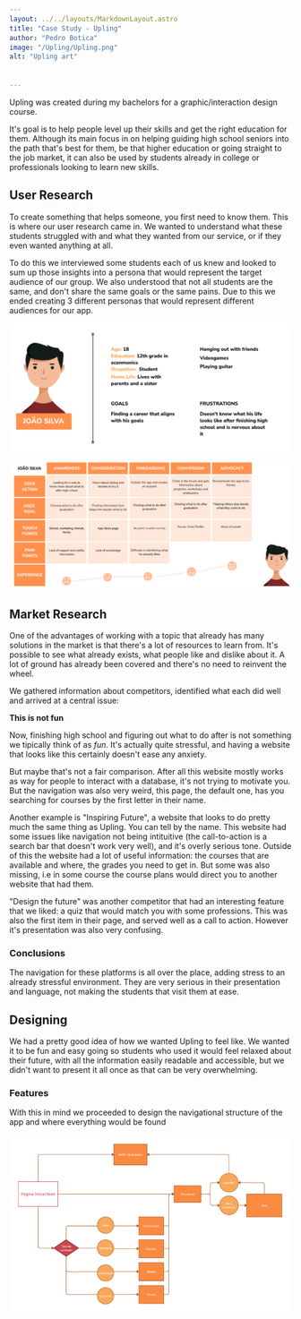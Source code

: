 ```yaml
---
layout: ../../layouts/MarkdownLayout.astro
title: "Case Study - Upling"
author: "Pedro Botica"
image: "/Upling/Upling.png"
alt: "Upling art"


---
```



Upling was created during my bachelors for a graphic/interaction design course.

It's goal is to help people level up their skills and get the right education for them. Although its main focus in on helping guiding high school seniors into the path that's best for them, be that higher education or going straight to the job market, it can also be used by students already in college or professionals looking to learn new skills.

## User Research

To create something that helps someone, you first need to know them. This is where our user research came in. We wanted to understand what these students struggled with and what they wanted from our service, or if they even wanted anything at all.

To do this we interviewed some students each of us knew and looked to sum up those insights into a persona that would represent the target audience of our group. 
We also understood that not all students are the same, and don't share the same goals or the same pains. Due to this we ended creating 3 different personas that would represent different audiences for our app.

![User persona](https://github.com/makahtxi/portfolio-astro/blob/dd2b525f74f4efb850c514446d07993dc81317c0/public/Upling/Persona.png?raw=true)
![User Journey - Using upling and recommending it](https://github.com/makahtxi/portfolio-astro/blob/dd2b525f74f4efb850c514446d07993dc81317c0/public/Upling/Journey.png?raw=true)
## Market Research

One of the advantages of working with a topic that already has many solutions in the market is that there's a lot of resources to learn from. It's possible to see what already exists, what people like and dislike about it. A lot of ground has already been covered and there's no need to reinvent the wheel.

We gathered information about competitors, identified what each did well and arrived at a central issue: 

**This is not fun**

Now, finishing high school and figuring out what to do after is not something we tipically think of as *fun*. It's actually quite stressful, and having a website that looks like this certainly doesn't ease any anxiety.


But maybe that's not a fair comparison. After all this website mostly works as way for people to interact with a database, it's not trying to motivate you. But the navigation was also very weird, this page, the default one, has you searching for courses by the first letter in their name.

Another example is "Inspiring Future", a website that looks to do pretty much the same thing as Upling. You can tell by the name. This website had some issues like navigation not being intituitive (the call-to-action is a search bar that doesn't work very well), and it's overly serious tone. Outside of this the website had a lot of useful information: the courses that are available and where, the grades you need to get in. But some was also missing, i.e in some course the course plans would direct you to another website that had them.


"Design the future" was another competitor that had an interesting feature that we liked: a quiz that would match you with some professions. This was also the first item in their page, and served well as a call to action. However it's presentation was also very confusing.


### Conclusions

The navigation for these platforms is all over the place, adding stress to an already stressful environment.
They are very serious in their presentation and language, not making the students that visit them at ease.


## Designing

We had a pretty good idea of how we wanted Upling to feel like. 
We wanted it to be fun and easy going so students who used it would feel relaxed about their future, with all the information easily readable and accessible, but we didn't want to present it all once as that can be very overwhelming.

### Features

With this in mind we proceeded to design the navigational structure of the app and where everything would be found

![Basic information architecture for Upling](https://github.com/makahtxi/portfolio-astro/blob/22089a9b5bd4144cb9a92cf5803548ccb46974a6/public/Upling/Architecture.png?raw=true)












